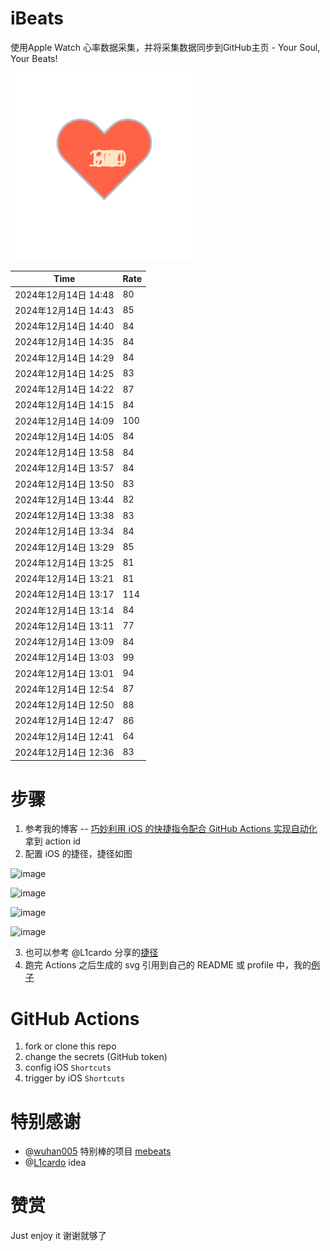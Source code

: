 # iBeats
使用Apple Watch 心率数据采集，并将采集数据同步到GitHub主页 - Your Soul, Your Beats!

![](./files/heart.svg)

<!--START_SECTION:my_heart_rate-->
| Time | Rate | 
 | ---- | ---- | 
| 2024年12月14日 14:48 | 80 |
| 2024年12月14日 14:43 | 85 |
| 2024年12月14日 14:40 | 84 |
| 2024年12月14日 14:35 | 84 |
| 2024年12月14日 14:29 | 84 |
| 2024年12月14日 14:25 | 83 |
| 2024年12月14日 14:22 | 87 |
| 2024年12月14日 14:15 | 84 |
| 2024年12月14日 14:09 | 100 |
| 2024年12月14日 14:05 | 84 |
| 2024年12月14日 13:58 | 84 |
| 2024年12月14日 13:57 | 84 |
| 2024年12月14日 13:50 | 83 |
| 2024年12月14日 13:44 | 82 |
| 2024年12月14日 13:38 | 83 |
| 2024年12月14日 13:34 | 84 |
| 2024年12月14日 13:29 | 85 |
| 2024年12月14日 13:25 | 81 |
| 2024年12月14日 13:21 | 81 |
| 2024年12月14日 13:17 | 114 |
| 2024年12月14日 13:14 | 84 |
| 2024年12月14日 13:11 | 77 |
| 2024年12月14日 13:09 | 84 |
| 2024年12月14日 13:03 | 99 |
| 2024年12月14日 13:01 | 94 |
| 2024年12月14日 12:54 | 87 |
| 2024年12月14日 12:50 | 88 |
| 2024年12月14日 12:47 | 86 |
| 2024年12月14日 12:41 | 64 |
| 2024年12月14日 12:36 | 83 |

<!--END_SECTION:my_heart_rate-->

# 步骤
1. 参考我的博客 -- [巧妙利用 iOS 的快捷指令配合 GitHub Actions 实现自动化](https://github.com/yihong0618/gitblog/issues/198) 拿到 action id
2. 配置 iOS 的捷径，捷径如图

![image](https://user-images.githubusercontent.com/15976103/122154218-0db0b480-ce97-11eb-93bb-5aec07c558dc.png)

![image](https://user-images.githubusercontent.com/15976103/122154236-186b4980-ce97-11eb-8e4b-70551a0391ae.png)

![image](https://user-images.githubusercontent.com/15976103/122154268-2d47dd00-ce97-11eb-902e-3acf292265a9.png)

![image](https://user-images.githubusercontent.com/15976103/122174055-fa144680-ceb4-11eb-9be2-3eb83cd516f7.png)

3. 也可以参考 @L1cardo 分享的[捷径](https://www.icloud.com/shortcuts/6ab6047b459c41ad822ad6b94b1c03d4)
4. 跑完 Actions 之后生成的 svg 引用到自己的 README 或 profile 中，我的[例子](https://github.com/yihong0618) 

# GitHub Actions

1. fork or clone this repo
2. change the secrets (GitHub token)
3. config iOS `Shortcuts` 
4. trigger by iOS `Shortcuts`

# 特别感谢
- @[wuhan005](https://github.com/wuhan005) 特别棒的项目 [mebeats](https://github.com/wuhan005/mebeats)
- @[L1cardo](https://github.com/L1cardo) idea

# 赞赏
Just enjoy it
谢谢就够了
